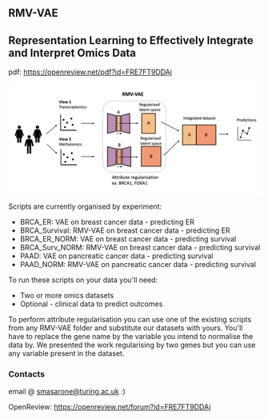 ## RMV-VAE

## Representation Learning to Effectively Integrate and Interpret Omics Data
pdf: https://openreview.net/pdf?id=FRE7FT9DDAj

![alt text](https://github.com/saramasarone/RMV-VAE/blob/main/diagram.png)

Scripts are currently organised by experiment:
* BRCA_ER: VAE on breast cancer data - predicting ER
* BRCA_Survival: RMV-VAE on breast cancer data - predicting ER
* BRCA_ER_NORM: VAE on breast cancer data - predicting survival
* BRCA_Surv_NORM: RMV-VAE on breast cancer data - predicting survival
* PAAD: VAE on pancreatic cancer data - predicting survival
* PAAD_NORM: RMV-VAE on pancreatic cancer data - predicting survival


To run these scripts on your data you'll need:

- Two or more omics datasets 
- Optional - clinical data to predict outcomes 

To perform attribute regularisation you can use one of the existing scripts from any RMV-VAE folder and substitute our datasets with yours. You'll have to replace the gene name by the variable you intend to normalise the data by. We presented the work regularising by two genes but you can use any variable present in the dataset.

### Contacts
email @ smasarone@turing.ac.uk :)

OpenReview: https://openreview.net/forum?id=FRE7FT9DDAj 
